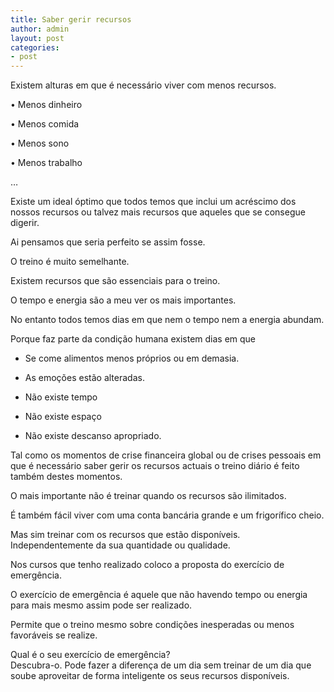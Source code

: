 ```yaml
---
title: Saber gerir recursos
author: admin
layout: post
categories:
- post
---
```

Existem alturas em que é necessário viver com menos recursos.

• Menos dinheiro 

• Menos comida 

• Menos sono 

• Menos trabalho

&#8230;

Existe um ideal óptimo que todos temos que inclui um acréscimo dos nossos recursos ou talvez mais recursos que aqueles que se consegue digerir.

Ai pensamos que seria perfeito se assim fosse.

O treino é muito semelhante.

Existem recursos que são essenciais para o treino.

O tempo e energia são a meu ver os mais importantes.

No entanto todos temos dias em que nem o tempo nem a energia abundam. 

Porque faz parte da condição humana existem dias em que

- Se come alimentos menos próprios ou em demasia.

- As emoções estão alteradas.

- Não existe tempo

- Não existe espaço

- Não existe descanso apropriado. 

Tal como os momentos de crise financeira global ou de crises pessoais em que é necessário saber gerir os recursos actuais o treino diário é feito também destes momentos.

O mais importante não é treinar quando os recursos são ilimitados.

É também fácil viver com uma conta bancária grande e um frigorífico cheio.

Mas sim treinar com os recursos que estão disponíveis. Independentemente da sua quantidade ou qualidade.

Nos cursos que tenho realizado coloco a proposta do exercício de emergência. 

O exercício de emergência é aquele que não havendo tempo ou energia para mais mesmo assim pode ser realizado.

Permite que o treino mesmo sobre condições inesperadas ou menos favoráveis se realize. 

Qual é o seu exercício de emergência?  
Descubra-o. Pode fazer a diferença de um dia sem treinar de um dia que soube aproveitar de forma inteligente os seus recursos disponíveis.

